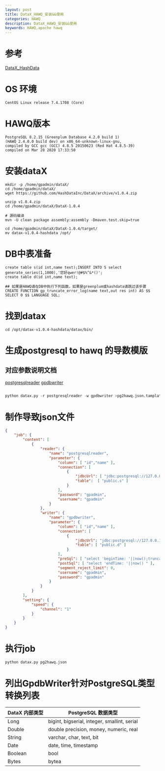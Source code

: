```yaml
---
layout: post
title: DataX_HAWQ_安装&&使用
categories: HAWQ
description: DataX_HAWQ_安装&&使用
keywords: HAWQ,apache hawq
---
```



# 参考
[DataX_HashData](https://github.com/HashDataInc/DataX/blob/v1.0.4/userGuid.md)


# OS 环境
```shell
CentOS Linux release 7.4.1708 (Core)
```
# HAWQ版本
```shell
PostgreSQL 8.2.15 (Greenplum Database 4.2.0 build 1) 
(HAWQ 2.4.0.0 build dev) on x86_64-unknown-linux-gnu, 
compiled by GCC gcc (GCC) 4.8.5 20150623 (Red Hat 4.8.5-39) 
compiled on Mar 28 2020 17:33:50
```

# 安装dataX
```shell
mkdir -p /home/gpadmin/dataX/
cd /home/gpadmin/dataX/
wget https://github.com/HashDataInc/DataX/archive/v1.0.4.zip

unzip v1.0.4.zip
cd /home/gpadmin/dataX/DataX-1.0.4

# 源码编译
mvn -U clean package assembly:assembly -Dmaven.test.skip=true

cd /home/gpadmin/dataX/DataX-1.0.4/target/
mv datax-v1.0.4-hashdata /opt/
```
# DB中表准备
```shell
create table s(id int,name text);INSERT INTO S select generate_series(1,1000),'您好qwer!@#$%^&*()';
create table d(id int,name text);

## 如果是HAWQ请在DB中执行下列函数，如果是greenplum或hashdata请跳过该步骤
CREATE FUNCTION gp_truncate_error_log(name text,out res int) AS $$ SELECT 0 $$ LANGUAGE SQL;
```

# 找到datax
```shell
cd /opt/datax-v1.0.4-hashdata/datax/bin/
```

# 生成postgresql to hawq 的导数模版
## 对应参数说明文档
[postgresqlreader](https://github.com/alibaba/DataX/blob/master/postgresqlreader/doc/postgresqlreader.md)
[gpdbwriter](https://github.com/HashDataInc/DataX/blob/master/gpdbwriter/doc/gpdbwriter.md)
```python

python datax.py -r postgresqlreader -w gpdbwriter >pg2hawq.json.tamplate
```

# 制作导致json文件
```json
{
    "job": {
        "content": [
            {
                "reader": {
                    "name": "postgresqlreader",
                    "parameter": {
                        "column": [ "id","name" ],
                        "connection": [
                            {
                                "jdbcUrl": [ "jdbc:postgresql://127.0.0.1:5432/test" ],
                                "table":  [ "public.s" ]
                            }
                        ],
                        "password": "gpadmin",
                        "username": "gpadmin"
                    }
                },
                "writer": {
                    "name": "gpdbwriter",
                    "parameter": {
                        "column": [ "id","name" ],
                        "connection": [
                            {
                                "jdbcUrl": "jdbc:postgresql://127.0.0.1:5432/test",
                                "table": [ "public.d" ]
                            }
                        ],
                        "preSql": [ "select 'beginTime: '||now();truncate table d" ],
                        "postSql": [ "select 'endTime: '||now() " ],
                        "segment_reject_limit": 0,
                        "username": "gpadmin",
                        "password": "gpadmin"
                    }
                }
            }
        ],
        "setting": {
            "speed": {
                "channel": "1"
            }
        }
    }
}
```


# 执行job
```python
python datax.py pg2hawq.json
```






# 列出GpdbWriter针对PostgreSQL类型转换列表
| DataX 内部类型| PostgreSQL 数据类型    |
|-|-|
| Long     |bigint, bigserial, integer, smallint, serial |
| Double   |double precision, money, numeric, real |
| String   |varchar, char, text, bit|
| Date     |date, time, timestamp |
| Boolean  |bool|
| Bytes    |bytea|

# 

